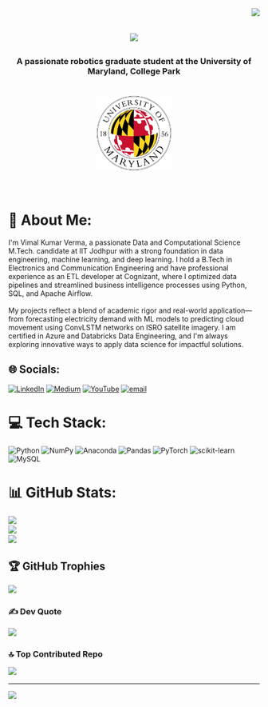 <img align="right" src="https://visitor-badge.laobi.icu/badge?page_id=koustubh1012.koustubh1012" />

<h1 align="center">
    <img src="https://readme-typing-svg.herokuapp.com/?font=Righteous&size=35&center=true&vCenter=true&width=500&height=70&duration=4000&lines=Hi+There!+👋;+I+am+Koustubh!;" />
</h1>

<h3 align="center">A passionate robotics graduate student at the University of Maryland, College Park</h3>

<h1 align="center">
    <img src="https://github.com/koustubh1012/koustubh1012/blob/main/University_of_Maryland_seal.png" width="150"/>
</h1>

<br/>


# 💫 About Me:
I'm Vimal Kumar Verma, a passionate Data and Computational Science M.Tech. candidate at IIT Jodhpur with a strong foundation in data engineering, machine learning, and deep learning. I hold a B.Tech in Electronics and Communication Engineering and have professional experience as an ETL developer at Cognizant, where I optimized data pipelines and streamlined business intelligence processes using Python, SQL, and Apache Airflow.<br><br>My projects reflect a blend of academic rigor and real-world application—from forecasting electricity demand with ML models to predicting cloud movement using ConvLSTM networks on ISRO satellite imagery. I am certified in Azure and Databricks Data Engineering, and I'm always exploring innovative ways to apply data science for impactful solutions.


## 🌐 Socials:
[![LinkedIn](https://img.shields.io/badge/LinkedIn-%230077B5.svg?logo=linkedin&logoColor=white)](https://linkedin.com/in/https://www.linkedin.com/in/vimal9900/) [![Medium](https://img.shields.io/badge/Medium-12100E?logo=medium&logoColor=white)](https://medium.com/@vkverma9900) [![YouTube](https://img.shields.io/badge/YouTube-%23FF0000.svg?logo=YouTube&logoColor=white)](https://youtube.com/@robo2.069) [![email](https://img.shields.io/badge/Email-D14836?logo=gmail&logoColor=white)](mailto:vkverma9900@gmail.com) 

# 💻 Tech Stack:
![Python](https://img.shields.io/badge/python-3670A0?style=for-the-badge&logo=python&logoColor=ffdd54) ![NumPy](https://img.shields.io/badge/numpy-%23013243.svg?style=for-the-badge&logo=numpy&logoColor=white) ![Anaconda](https://img.shields.io/badge/Anaconda-%2344A833.svg?style=for-the-badge&logo=anaconda&logoColor=white) ![Pandas](https://img.shields.io/badge/pandas-%23150458.svg?style=for-the-badge&logo=pandas&logoColor=white) ![PyTorch](https://img.shields.io/badge/PyTorch-%23EE4C2C.svg?style=for-the-badge&logo=PyTorch&logoColor=white) ![scikit-learn](https://img.shields.io/badge/scikit--learn-%23F7931E.svg?style=for-the-badge&logo=scikit-learn&logoColor=white) ![MySQL](https://img.shields.io/badge/mysql-4479A1.svg?style=for-the-badge&logo=mysql&logoColor=white)
# 📊 GitHub Stats:
![](https://github-readme-stats.vercel.app/api?username=Vimal9900&theme=dark&hide_border=false&include_all_commits=true&count_private=false)<br/>
![](https://nirzak-streak-stats.vercel.app/?user=Vimal9900&theme=dark&hide_border=false)<br/>
![](https://github-readme-stats.vercel.app/api/top-langs/?username=Vimal9900&theme=dark&hide_border=false&include_all_commits=true&count_private=false&layout=compact)

## 🏆 GitHub Trophies
![](https://github-profile-trophy.vercel.app/?username=Vimal9900&theme=radical&no-frame=false&no-bg=true&margin-w=4)

### ✍️ Dev Quote
![](https://quotes-github-readme.vercel.app/api?type=horizontal&theme=radical)

### 🔝 Top Contributed Repo
![](https://github-contributor-stats.vercel.app/api?username=Vimal9900&limit=5&theme=dark&combine_all_yearly_contributions=true)

---
[![](https://visitcount.itsvg.in/api?id=Vimal9900&icon=0&color=0)](https://visitcount.itsvg.in)

<!-- Proudly created with GPRM ( https://gprm.itsvg.in ) -->
